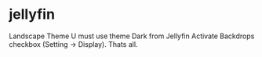 # jellyfin
Landscape Theme
U must use theme Dark from Jellyfin
Activate Backdrops checkbox (Setting -> Display).
Thats all.
